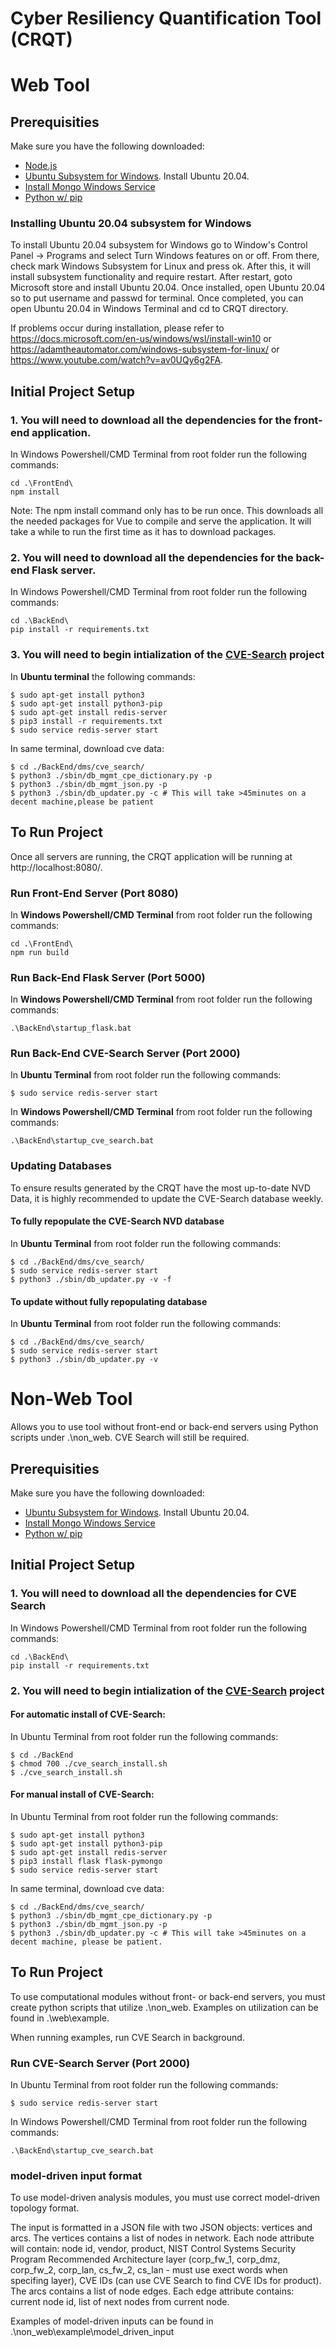 # Cyber Resiliency Quantification Tool (CRQT)

# Web Tool
## Prerequisities
Make sure you have the following downloaded:
- [Node.js](https://nodejs.org/en/)
- [Ubuntu Subsystem for Windows](https://docs.microsoft.com/en-us/windows/wsl/install-win10). Install Ubuntu 20.04. 
- [Install Mongo Windows Service](https://docs.mongodb.com/manual/tutorial/install-mongodb-on-windows/#run-mongodb-from-cmd)
- [Python w/ pip](https://www.python.org/downloads/)

### Installing Ubuntu 20.04 subsystem for Windows
To install Ubuntu 20.04 subsystem for Windows go to Window's Control Panel -> Programs and select Turn Windows features on or off. From there, check mark Windows Subsystem for Linux and press ok. After this, it will install subsystem functionality and require restart. After restart, goto Microsoft store and install Ubuntu 20.04. Once installed, open Ubuntu 20.04 so to put username and passwd for terminal. Once completed, you can open Ubuntu 20.04 in Windows Terminal and cd to CRQT directory.  

If problems occur during installation, please refer to https://docs.microsoft.com/en-us/windows/wsl/install-win10 or https://adamtheautomator.com/windows-subsystem-for-linux/ or https://www.youtube.com/watch?v=av0UQy6g2FA.

## Initial Project Setup
### 1. You will need to download all the dependencies for the front-end application.
In Windows Powershell/CMD Terminal from root folder run the following commands:
```
cd .\FrontEnd\
npm install
```
Note: The npm install command only has to be run once. This downloads all the needed packages for Vue to compile and serve the application. It will take a while to run the first time as it has to download packages.

### 2. You will need to download all the dependencies for the back-end Flask server.
In Windows Powershell/CMD Terminal from root folder run the following commands:
```
cd .\BackEnd\
pip install -r requirements.txt
```

### 3. You will need to begin intialization of the [CVE-Search](https://github.com/cve-search/cve-search) project
In **Ubuntu terminal** the following commands:
```
$ sudo apt-get install python3
$ sudo apt-get install python3-pip
$ sudo apt-get install redis-server
$ pip3 install -r requirements.txt
$ sudo service redis-server start
```

In same terminal, download cve data: 
```
$ cd ./BackEnd/dms/cve_search/
$ python3 ./sbin/db_mgmt_cpe_dictionary.py -p
$ python3 ./sbin/db_mgmt_json.py -p
$ python3 ./sbin/db_updater.py -c # This will take >45minutes on a decent machine,please be patient
```

## To Run Project
Once all servers are running, the CRQT application will be running at http://localhost:8080/.

### Run Front-End Server (Port 8080)
In **Windows Powershell/CMD Terminal** from root folder run the following commands:
```
cd .\FrontEnd\
npm run build
```

### Run Back-End Flask Server (Port 5000)
In **Windows Powershell/CMD Terminal** from root folder run the following commands:
```
.\BackEnd\startup_flask.bat
```

### Run Back-End CVE-Search Server (Port 2000)
In **Ubuntu Terminal** from root folder run the following commands:
```
$ sudo service redis-server start
```

In **Windows Powershell/CMD Terminal** from root folder run the following commands:
```
.\BackEnd\startup_cve_search.bat
```

### Updating Databases
To ensure results generated by the CRQT have the most up-to-date NVD Data, it is highly recommended to update the CVE-Search database weekly.
#### To fully repopulate the CVE-Search NVD database
In **Ubuntu Terminal** from root folder run the following commands:
```
$ cd ./BackEnd/dms/cve_search/
$ sudo service redis-server start
$ python3 ./sbin/db_updater.py -v -f
```

#### To update without fully repopulating database
In **Ubuntu Terminal** from root folder run the following commands:
```
$ cd ./BackEnd/dms/cve_search/
$ sudo service redis-server start
$ python3 ./sbin/db_updater.py -v
```

# Non-Web Tool
Allows you to use tool without front-end or back-end servers using Python scripts under .\non_web. CVE Search will still be required. 

## Prerequisities
Make sure you have the following downloaded:
- [Ubuntu Subsystem for Windows](https://docs.microsoft.com/en-us/windows/wsl/install-win10). Install Ubuntu 20.04. 
- [Install Mongo Windows Service](https://docs.mongodb.com/manual/tutorial/install-mongodb-on-windows/#run-mongodb-from-cmd)
- [Python w/ pip](https://www.python.org/downloads/)

## Initial Project Setup
### 1. You will need to download all the dependencies for CVE Search
In Windows Powershell/CMD Terminal from root folder run the following commands:
```
cd .\BackEnd\
pip install -r requirements.txt
```

### 2. You will need to begin intialization of the [CVE-Search](https://github.com/cve-search/cve-search) project
#### For automatic install of CVE-Search:
In Ubuntu Terminal from root folder run the following commands:
```
$ cd ./BackEnd
$ chmod 700 ./cve_search_install.sh 
$ ./cve_search_install.sh
```

#### For manual install of CVE-Search:
In Ubuntu Terminal from root folder run the following commands:
```
$ sudo apt-get install python3
$ sudo apt-get install python3-pip
$ sudo apt-get install redis-server
$ pip3 install flask flask-pymongo
$ sudo service redis-server start
```

In same terminal, download cve data: 
```
$ cd ./BackEnd/dms/cve_search/
$ python3 ./sbin/db_mgmt_cpe_dictionary.py -p
$ python3 ./sbin/db_mgmt_json.py -p
$ python3 ./sbin/db_updater.py -c # This will take >45minutes on a decent machine, please be patient.
```


## To Run Project
To use computational modules without front- or back-end servers, you must create python scripts that utilize .\non_web. Examples on utilization can be found in .\web\example.

When running examples, run CVE Search in background. 

### Run CVE-Search Server (Port 2000)
In Ubuntu Terminal from root folder run the following commands:
```
$ sudo service redis-server start
```

In Windows Powershell/CMD Terminal from root folder run the following commands:
```
.\BackEnd\startup_cve_search.bat
```

### model-driven input format
To use model-driven analysis modules, you must use correct model-driven topology format. 

The input is formatted in a JSON file with two JSON objects: vertices and arcs. The vertices contains a list of nodes in network. Each node attribute will contain: node id, vendor, product, NIST Control Systems Security Program Recommended Architecture layer (corp_fw_1, corp_dmz, corp_fw_2, corp_lan, cs_fw_2, cs_lan - must use exect words when specifing layer), CVE IDs (can use CVE Search to find CVE IDs for product). The arcs contains a list of node edges. Each edge attribute contains: current node id, list of next nodes from current node. 

Examples of model-driven inputs can be found in .\non_web\example\model_driven_input 

